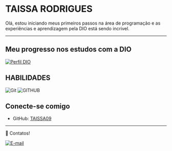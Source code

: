 # TAISSA RODRIGUES
Olá, estou iniciando meus primeiros passos na área de programação e as experiências e aprendizagem pela DIO está sendo incrivel.

----

## Meu progresso nos estudos com a DIO

[![Perfil DIO](https://img.shields.io/badge/-Meu%20Perfil%20na%20DIO-30A3DC?style=for-thebadge)](https://web.dio.me/users/silvataissa741_31134?tab=skills)


## HABILIDADES
![Git](https://img.shields.io/badge/git-%23F05033.svg?style=for-the-badge&logo=git&logoColor=white)
![GITHUB](https://img.shields.io/badge/GitHub-161B22?style=for-the-badge&logo=github&logoColor=white)

## Conecte-se comigo
- GitHub: [TAISSA09](https://github.com/taissa09)


----
  
📇 Contatos!

[![E-mail](https://img.shields.io/badge/Gmail-D14836?style=for-the-badge&logo=gmail&logoColor=white)](silvataiss741@gmail.com)

